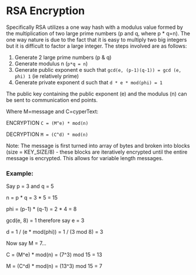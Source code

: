 # RSA Encryption
Specifically RSA utilizes a one way hash with a modulus value formed by the multiplication of two large prime numbers (p and q, where p * q=n). The one way nature is due to the fact that it is easy to multiply two big integers but it is difficult to factor a large integer. The steps involved are as follows:

1) Generate 2 large prime numbers (p & q)
2) Generate modulus n (`p*q = n`)
3) Generate public exponent e such that `gcd(e, (p-1)(q-1)) = gcd (e, phi) 1` (ie relatively prime)
4) Generate private exponent d such that `d * e * mod(phi) = 1`

The public key containing the public exponent (e) and the modulus (n) can be sent to communication end points.

Where M=message and C=cyperText:

ENCRYPTION
`C = (M^e) * mod(n)`

DECRYPTION
`M = (C^d) * mod(n)`

Note: The message is first turned into array of bytes and broken into blocks (size = KEY_SIZE/8) - these blocks are iteratively encrypted until the entire message is encrypted. This allows for variable length messages.

### Example:
Say p = 3 and q = 5

n = p * q = 3 * 5 = 15

phi = (p-1) * (q-1) = 2 * 4 = 8

gcd(e, 8) = 1 therefore say e = 3

d = 1 / (e * mod(phi)) = 1 / (3 mod 8) = 3

Now say M = 7...

C = (M^e) * mod(n) = (7^3) mod 15 = 13

M = (C^d) * mod(n) = (13^3) mod 15 = 7
